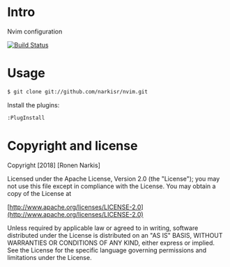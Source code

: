 # Intro

Nvim configuration

[![Build Status](https://travis-ci.org/narkisr/nvim.png)](https://travis-ci.org/narkisr/nvim)

# Usage

```bash
$ git clone git://github.com/narkisr/nvim.git
```

Install the plugins:

```bash
:PlugInstall
```

# Copyright and license

Copyright [2018] [Ronen Narkis]

Licensed under the Apache License, Version 2.0 (the "License");
you may not use this file except in compliance with the License.
You may obtain a copy of the License at

  [http://www.apache.org/licenses/LICENSE-2.0](http://www.apache.org/licenses/LICENSE-2.0)

Unless required by applicable law or agreed to in writing, software
distributed under the License is distributed on an "AS IS" BASIS,
WITHOUT WARRANTIES OR CONDITIONS OF ANY KIND, either express or implied.
See the License for the specific language governing permissions and
limitations under the License.
